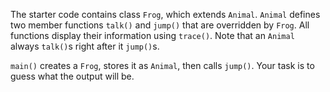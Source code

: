 

The starter code contains class `Frog`, which extends `Animal`. `Animal` defines
two member functions `talk()` and `jump()` that are overridden by `Frog`. All
functions display their information using `trace()`. Note that an `Animal`
always `talk()`s right after it `jump()`s.

`main()` creates a `Frog`, stores it as `Animal`, then calls `jump()`. Your task
is to guess what the output will be.
